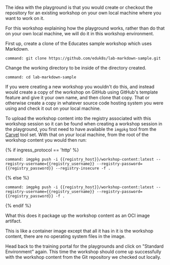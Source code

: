 The idea with the playground is that you would create or checkout the repository for an existing workshop on your own local machine where you want to work on it.

For this workshop explaining how the playground works, rather than do that on your own local machine, we will do it in this workshop environment.

First up, create a clone of the Educates sample workshop which uses Markdown.

```terminal:execute
command: git clone https://github.com/eduk8s/lab-markdown-sample.git
```

Change the working directory to be inside of the directory created.

```terminal:execute
command: cd lab-markdown-sample
```

If you were creating a new workshop you wouldn't do this, and instead would create a copy of the workshop on GitHub using GitHub's template feature and give it your own name, and then clone that copy. That or otherwise create a copy in whatever source code hosting system you were using and check it out on your local machine.

To upload the workshop content into the registry associated with this workshop session so it can be found when creating a workshop session in the playground, you first need to have available the ``imgpkg`` tool from the [Carvel](https://carvel.dev/) tool set. With that on your local machine, from the root of the workshop content you would then run:

{% if ingress_protocol == 'http' %}

```terminal:execute
command: imgpkg push -i {{registry_host}}/workshop-content:latest --registry-username={{registry_username}} --registry-password={{registry_password}} --registry-insecure -f .
```

{% else %}

```terminal:execute
command: imgpkg push -i {{registry_host}}/workshop-content:latest --registry-username={{registry_username}} --registry-password={{registry_password}} -f .
```

{% endif %}

What this does it package up the workshop content as an OCI image artifact.

This is like a container image except that all it has in it is the workshop content, there are no operating system files in the image.

Head back to the training portal for the playgrounds and click on "Standard Environment" again. This time the workshop should come up successfully with the workshop content from the Git repository we checked out locally.
